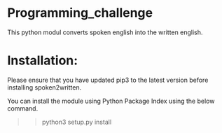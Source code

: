 # Programming_challenge
This python modul converts spoken english into the written english.

# Installation:
Please ensure that you have updated pip3 to the latest version before installing spoken2written.

You can install the module using Python Package Index using the below command.

>>python3 setup.py install
